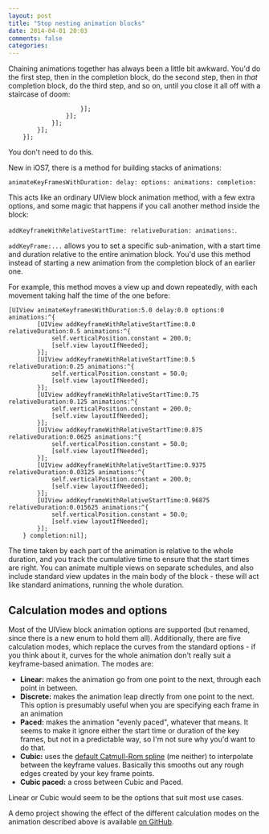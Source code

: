 ```yaml
---
layout: post
title: "Stop nesting animation blocks"
date: 2014-04-01 20:03
comments: false
categories: 
---
```


Chaining animations together has always been a little bit awkward. You'd do the first step, then in the completion block, do the second step, then in _that_ completion block, do the third step, and so on, until you close it all off with a staircase of doom:

```objc
                    }];
                }];
            }];
        }];
    }];
```

You don't need to do this. 

<!--more-->

New in iOS7, there is a method for building stacks of animations:

`animateKeyFramesWithDuration: delay: options: animations: completion:`

This acts like an ordinary UIView block animation method, with a few extra options, and some magic that happens if you call another method inside the block:

`addKeyframeWithRelativeStartTime: relativeDuration: animations:`.

`addKeyFrame:...` allows you to set a specific sub-animation, with a start time and duration relative to the entire animation block. You'd use this method instead of starting a new animation from the completion block of an earlier one. 

For example, this method moves a view up and down repeatedly, with each movement taking half the time of the one before:

```objc
[UIView animateKeyframesWithDuration:5.0 delay:0.0 options:0 animations:^{        
        [UIView addKeyframeWithRelativeStartTime:0.0 relativeDuration:0.5 animations:^{
            self.verticalPosition.constant = 200.0;
            [self.view layoutIfNeeded];
        }];
        [UIView addKeyframeWithRelativeStartTime:0.5 relativeDuration:0.25 animations:^{
            self.verticalPosition.constant = 50.0;
            [self.view layoutIfNeeded];
        }];
        [UIView addKeyframeWithRelativeStartTime:0.75 relativeDuration:0.125 animations:^{
            self.verticalPosition.constant = 200.0;
            [self.view layoutIfNeeded];
        }];
        [UIView addKeyframeWithRelativeStartTime:0.875 relativeDuration:0.0625 animations:^{
            self.verticalPosition.constant = 50.0;
            [self.view layoutIfNeeded];
        }];
        [UIView addKeyframeWithRelativeStartTime:0.9375 relativeDuration:0.03125 animations:^{
            self.verticalPosition.constant = 200.0;
            [self.view layoutIfNeeded];
        }];
        [UIView addKeyframeWithRelativeStartTime:0.96875 relativeDuration:0.015625 animations:^{
            self.verticalPosition.constant = 50.0;
            [self.view layoutIfNeeded];
        }];
    } completion:nil];
```

The time taken by each part of the animation is relative to the whole duration, and you track the cumulative time to ensure that the start times are right. You can animate multiple views on separate schedules, and also include standard view updates in the main body of the block - these will act like standard animations, running the whole duration. 

## Calculation modes and options

Most of the UIView block animation options are supported (but renamed, since there is a new enum to hold them all). Additionally, there are five calculation modes, which replace the curves from the standard options - if you think about it, curves for the whole animation don't really suit a keyframe-based animation. The modes are:

- **Linear:** makes the animation go from one point to the next, through each point in between.
- **Discrete:** makes the animation leap directly from one point to the next. This option is presumably useful when you are specifying each frame in an animation
- **Paced:** makes the animation "evenly paced", whatever that means. It seems to make it ignore either the start time or duration of the key frames, but not in a predictable way, so I'm not sure why you'd want to do that.
- **Cubic:** uses the [default Catmull-Rom spline](http://en.wikipedia.org/wiki/Cubic_Hermite_spline#Catmull.E2.80.93Rom_spline) (me neither) to interpolate between the keyframe values. Basically this smooths out any rough edges created by your key frame points.
- **Cubic paced:** a cross between Cubic and Paced. 

Linear or Cubic would seem to be the options that suit most use cases. 

A demo project showing the effect of the different calculation modes on the animation described above is available [on GitHub](https://github.com/jrturton/KeyFrameDemo). 